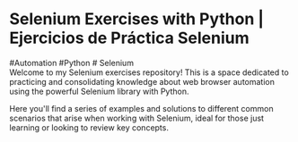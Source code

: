 # Selenium Exercises with Python | Ejercicios de Práctica Selenium   
#Automation #Python # Selenium   
Welcome to my Selenium exercises repository! This is a space dedicated to practicing and consolidating knowledge about web browser automation using the powerful Selenium library with Python.

Here you'll find a series of examples and solutions to different common scenarios that arise when working with Selenium, ideal for those just learning or looking to review key concepts.
